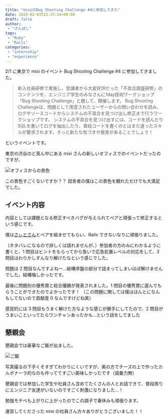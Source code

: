 ```yaml
---
title: "mixiのBug Shooting Challenge #4に参加してきた"
date: 2020-02-03T22:37:54+09:00
draft: false
author:
 - "さんぽし"
tags:
 - "Ruby"
 - "Rails"
categories:
 - "internship"
 - "experience"
---
```


2/1 に東京で mixi のイベント Bug Shooting Challenge #4 に参加してきました。
>新入社員研修で実施し、受講者から大変好評だった「不具合調査研修」のコンテンツを、エンジニア学生のみなさんに1day技術ワークショップ「Bug Shooting Challenge」と題して、開催します。
Bug Shooting Challengeは、問題として用意されたユーザーからの問い合わせを読み、ログやソースコードからシステムの不具合を見つけ出し修正まで行うワークショップです。
システムの不具合を見つけ出すには、コードを読んだりSQLを書いてログを抽出したり、普段コードを書くのとはまた違ったスキルが要求されます。きっと新たな気づきや発見があることでしょう！

というイベントです。

東京の渋谷のど真ん中にある mixi さんの新しいオフィスでのイベントだったのですが、

![オフィスからの景色](/images/posts/mixi-bug-shooting1.jpg)

この景色すごくないですか？？
田舎者の僕はこの景色を観れただけでも大満足でした。

## イベント内容

内容としては課題となる修正すべきバグが与えられてペアと頑張って修正するという感じです。

僕は[さぃとさん](https://twitter.com/saitoeku3)とペアを組ませてもらい、Rails できないなりに頑張りました。

（ネタバレになるので詳しくは語れませんが、）参加者の方のみにわかるように書くと、1 問目はヒントをもらってから急いで応急処置レベルの対応をして、3 問目はわりかしすんなり解けたなという感じでした。

問題は 2 問目なんですよねー…結構序盤の部分で詰まってしまいほぼ解けませんでした。結構悔しかったです。

最後に問題別の優秀賞と総合優勝が発表されました。1 問目の優秀賞に選んでもらうことができたのでよかったです！
（この問題に関しては僕はほんとになんもしてないので貢献度 0 なんですけどね笑）

感覚的には 3 問目もうまく解けた方なような感じが勝手にしてたので、2 問目がうまいこといってたらワンチャンあったかも…という話をしてました

## 懇親会
懇親会では豪華なご飯が出ました。

![ご飯](/images/posts/mixi-bug-shooting2.jpg)

写真撮るの下手くそすぎてわかりにくいですが、奥の方でチーズの上で作ったカルボナーラ的なのも作っててすごい美味しかったです（語彙力無）

懇親会では参加した学生や社員さん含めてたくさんの人とお話できて、普段周りにエンジニア友達がいないのですごく刺激になりました…！

勉強モチベも上がりに上がったのでこの調子で春休みも頑張ります。


運営してくださった mixi の社員さん方々ありがとうございました！！

